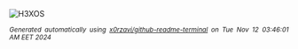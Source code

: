 <div align="justify">
<picture>
    <source media="(prefers-color-scheme: dark)" srcset="https://i.ibb.co/vx5M3Q0/output-gif.gif">
    <source media="(prefers-color-scheme: light)" srcset="https://i.ibb.co/vx5M3Q0/output-gif.gif">
    <img alt="H3XOS" src="https://i.ibb.co/vx5M3Q0/output-gif.gif">
</picture>

<sub><i>Generated automatically using [x0rzavi/github-readme-terminal](https://github.com/x0rzavi/github-readme-terminal) on Tue Nov 12 03:46:01 AM EET 2024</i></sub>
</div>